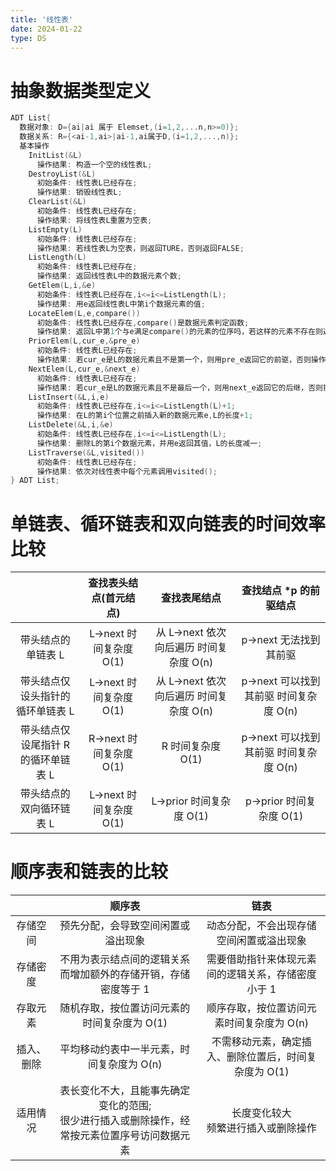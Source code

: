```yaml
---
title: '线性表'
date: 2024-01-22
type: DS
---
```


# 抽象数据类型定义

```cpp
ADT List{
  数据对象: D={ai|ai 属于 Elemset,(i=1,2,...n,n>=0)};
  数据关系: R={<ai-1,ai>|ai-1,ai属于D,(i=1,2,...,n)};
  基本操作
    InitList(&L)
      操作结果: 构造一个空的线性表L;
    DestroyList(&L)
      初始条件: 线性表L已经存在;
      操作结果: 销毁线性表L;
    ClearList(&L)
      初始条件: 线性表L已经存在;
      操作结果: 将线性表L重置为空表;
    ListEmpty(L)
      初始条件: 线性表L已经存在;
      操作结果: 若线性表L为空表，则返回TURE，否则返回FALSE;
    ListLength(L)
      初始条件: 线性表L已经存在;
      操作结果: 返回线性表L中的数据元素个数;
    GetElem(L,i,&e)
      初始条件: 线性表L已经存在,i<=i<=ListLength(L);
      操作结果: 用e返回线性表L中第i个数据元素的值;
    LocateElem(L,e,compare())
      初始条件: 线性表L已经存在,compare()是数据元素判定函数;
      操作结果: 返回L中第1个与e满足compare()的元素的位序吗，若这样的元素不存在则返回 0;
    PriorElem(L,cur_e,&pre_e)
      初始条件: 线性表L已经存在;
      操作结果: 若cur_e是L的数据元素且不是第一个，则用pre_e返回它的前驱，否则操作失败，pre_e无意义;
    NextElem(L,cur_e,&next_e)
      初始条件: 线性表L已经存在;
      操作结果: 若cur_e是L的数据元素且不是最后一个，则用next_e返回它的后继，否则操作失败，next_e无意义;
    ListInsert(&L,i,e)
      初始条件: 线性表L已经存在,i<=i<=ListLength(L)+1;
      操作结果: 在L的第i个位置之前插入新的数据元素e,L的长度+1;
    ListDelete(&L,i,&e)
      初始条件: 线性表L已经存在,i<=i<=ListLength(L);
      操作结果: 删除L的第i个数据元素，并用e返回其值，L的长度减一;
    ListTraverse(&L,visited())
      初始条件: 线性表L已经存在;
      操作结果: 依次对线性表中每个元素调用visited();
} ADT List;

```

# 单链表、循环链表和双向链表的时间效率比较

|                                     | 查找表头结点(首元结点)  |              查找表尾结点               |        查找结点 \*p 的前驱结点         |
| :---------------------------------: | :---------------------: | :-------------------------------------: | :------------------------------------: |
|         带头结点的单链表 L          | L->next 时间复杂度 O(1) | 从 L->next 依次向后遍历 时间复杂度 O(n) |         p->next 无法找到其前驱         |
|  带头结点仅设头指针的循环单链表 L   | L->next 时间复杂度 O(1) | 从 L->next 依次向后遍历 时间复杂度 O(n) | p->next 可以找到其前驱 时间复杂度 O(n) |
| 带头结点仅设尾指针 R 的循环单链表 L | R->next 时间复杂度 O(1) |            R 时间复杂度 O(1)            | p->next 可以找到其前驱 时间复杂度 O(n) |
|      带头结点的双向循环链表 L       | L->next 时间复杂度 O(1) |        L->prior 时间复杂度 O(1)         |        p->prior 时间复杂度 O(1)        |

# 顺序表和链表的比较

|            |                                               顺序表                                               |                         链表                          |
| :--------: | :------------------------------------------------------------------------------------------------: | :---------------------------------------------------: |
|  存储空间  |                                 预先分配，会导致空间闲置或溢出现象                                 |       动态分配，不会出现存储空间闲置或溢出现象        |
|  存储密度  |                   不用为表示结点间的逻辑关系而增加额外的存储开销，存储密度等于 1                   |  需要借助指针来体现元素间的逻辑关系，存储密度小于 1   |
|  存取元素  |                            随机存取，按位置访问元素的时间复杂度为 O(1)                             |       顺序存取，按位置访问元素时间复杂度为 O(n)       |
| 插入、删除 |                             平均移动约表中一半元素，时间复杂度为 O(n)                              | 不需移动元素，确定插入、删除位置后，时间复杂度为 O(1) |
|  适用情况  | 表长变化不大，且能事先确定变化的范围; <br/> 很少进行插入或删除操作，经常按元素位置序号访问数据元素 |       长度变化较大<br/> 频繁进行插入或删除操作        |

<ListPosts type="DSLinearList"/>
